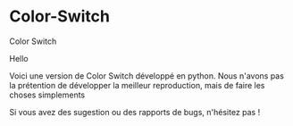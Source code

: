 # Color-Switch
Color Switch 

Hello

Voici une version de Color Switch développé en python. Nous n'avons pas la prétention de développer la meilleur reproduction, mais de faire les choses simplements


Si vous avez des sugestion ou des rapports de bugs, n'hésitez pas !
